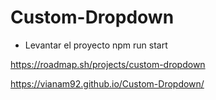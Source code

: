 # Custom-Dropdown

- Levantar el proyecto
 npm run start

 https://roadmap.sh/projects/custom-dropdown

https://vianam92.github.io/Custom-Dropdown/